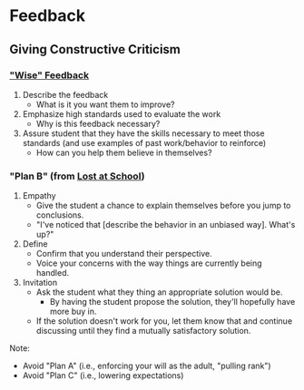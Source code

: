 # Feedback

## Giving Constructive Criticism

### ["Wise" Feedback](https://www.interventioncentral.org/student_motivation_wise_feedback)

1. Describe the feedback
    * What is it you want them to improve?
1. Emphasize high standards used to evaluate the work
    * Why is this feedback necessary?
1. Assure student that they have the skills necessary to meet those standards (and use examples of past work/behavior to reinforce)
    * How can you help them believe in themselves?

### "Plan B" (from [Lost at School](https://sites.google.com/site/melynnsportfolio/standard-eight/lost-at-school-a-reflection))

1. Empathy
    * Give the student a chance to explain themselves before you jump to conclusions.
    * "I've noticed that [describe the behavior in an unbiased way]. What's up?"
1. Define
    * Confirm that you understand their perspective.
    * Voice your concerns with the way things are currently being handled.
1. Invitation
    * Ask the student what they thing an appropriate solution would be.
        * By having the student propose the solution, they'll hopefully have more buy in.
    * If the solution doesn't work for you, let them know that and continue discussing until they find a mutually satisfactory solution.

Note:

* Avoid "Plan A" (i.e., enforcing your will as the adult, "pulling rank")
* Avoid "Plan C" (i.e., lowering expectations)
